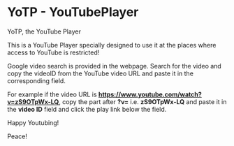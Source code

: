 # YoTP - YouTubePlayer
YoTP, the YouTube Player

This is a YouTube Player specially designed to use it at the places where access to YouTube is restricted!

Google video search is provided in the webpage.
Search for the video and copy the videoID from the YouTube video URL and paste it in the corresponding field.

For example if the video URL is **https://www.youtube.com/watch?v=zS9OTpWx-LQ**, copy the part after **?v=** i.e. **zS9OTpWx-LQ** and paste it in the **video ID** field and click the play link below the field.

Happy Youtubing!

Peace!
